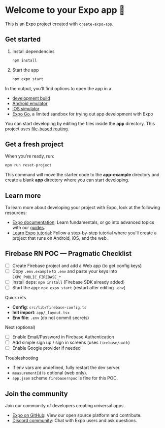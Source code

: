 # Welcome to your Expo app 👋

This is an [Expo](https://expo.dev) project created with [`create-expo-app`](https://www.npmjs.com/package/create-expo-app).

## Get started

1. Install dependencies

   ```bash
   npm install
   ```

2. Start the app

   ```bash
   npx expo start
   ```

In the output, you'll find options to open the app in a

- [development build](https://docs.expo.dev/develop/development-builds/introduction/)
- [Android emulator](https://docs.expo.dev/workflow/android-studio-emulator/)
- [iOS simulator](https://docs.expo.dev/workflow/ios-simulator/)
- [Expo Go](https://expo.dev/go), a limited sandbox for trying out app development with Expo

You can start developing by editing the files inside the **app** directory. This project uses [file-based routing](https://docs.expo.dev/router/introduction).

## Get a fresh project

When you're ready, run:

```bash
npm run reset-project
```

This command will move the starter code to the **app-example** directory and create a blank **app** directory where you can start developing.

## Learn more

To learn more about developing your project with Expo, look at the following resources:

- [Expo documentation](https://docs.expo.dev/): Learn fundamentals, or go into advanced topics with our [guides](https://docs.expo.dev/guides).
- [Learn Expo tutorial](https://docs.expo.dev/tutorial/introduction/): Follow a step-by-step tutorial where you'll create a project that runs on Android, iOS, and the web.

## Firebase RN POC — Pragmatic Checklist

- [ ] Create Firebase project and add a Web app (to get config keys)
- [ ] Copy `.env.example` to `.env` and paste your keys into `EXPO_PUBLIC_FIREBASE_*`
- [ ] Install deps: `npm install` (Firebase SDK already added)
- [ ] Start the app: `npx expo start` (restart after editing `.env`)

Quick refs
- __Config__: `src/lib/firebase-config.ts`
- __Init import__: `app/_layout.tsx`
- __Env file__: `.env` (do not commit secrets)

Next (optional)
- [ ] Enable Email/Password in Firebase Authentication
- [ ] Add simple sign up / sign in screens (uses `firebase/auth`)
- [ ] Enable Google provider if needed

Troubleshooting
- If env vars are undefined, fully restart the dev server.
- `measurementId` is optional (web only).
- `app.json` scheme `firebasernpoc` is fine for this POC.

## Join the community

Join our community of developers creating universal apps.

- [Expo on GitHub](https://github.com/expo/expo): View our open source platform and contribute.
- [Discord community](https://chat.expo.dev): Chat with Expo users and ask questions.
